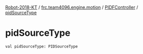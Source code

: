 [Robot-2018-KT](../../index.md) / [frc.team4096.engine.motion](../index.md) / [PIDFController](index.md) / [pidSourceType](./pid-source-type.md)

# pidSourceType

`val pidSourceType: PIDSourceType`